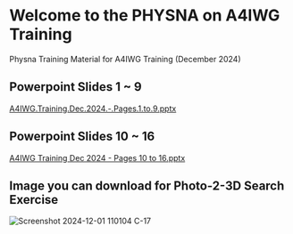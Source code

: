 # Welcome to the PHYSNA on A4IWG Training
Physna Training Material for A4IWG Training (December 2024)

## Powerpoint Slides 1 ~ 9

[A4IWG.Training.Dec.2024.-.Pages.1.to.9.pptx](https://github.com/user-attachments/files/17969889/A4IWG.Training.Dec.2024.-.Pages.1.to.9.pptx)

## Powerpoint Slides 10 ~ 16

[A4IWG Training Dec 2024 - Pages 10 to 16.pptx](https://github.com/user-attachments/files/17969884/A4IWG.Training.Dec.2024.-.Pages.10.to.16.pptx)

## Image you can download for Photo-2-3D Search Exercise

![Screenshot 2024-12-01 110104 C-17](https://github.com/user-attachments/assets/69b2a784-ce88-416e-a1d3-a791938f1c11) 

